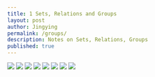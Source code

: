 ```yaml
---
title: 1 Sets, Relations and Groups
layout: post
author: Jingying
permalink: /groups/
description: Notes on Sets, Relations, Groups
published: true
---
```

![][image-1]
![][image-2]
![][image-3]
![][image-4]
![][image-5]
![][image-6]
![][image-7]
![][image-8]

[image-1]:	assets/images/settheory%20copia.jpg
[image-2]:	assets/images/functions%20copia.jpg
[image-3]:	assets/images/relations%20copia.jpg
[image-4]:	assets/images/binaryoperations%20copia.jpg
[image-5]:	assets/images/groupscayleydihedral%20copia.jpg
[image-6]:	assets/images/symmetriccyclic%20copia.jpg
[image-7]:	assets/images/cosetshomomorphisms%20copia.jpg
[image-8]:	assets/images/lagrangeisomorphism%20copia.jpg